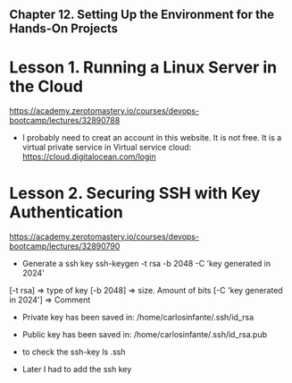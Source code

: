 ## Chapter 12. Setting Up the Environment for the Hands-On Projects

# Lesson 1. Running a Linux Server in the Cloud

https://academy.zerotomastery.io/courses/devops-bootcamp/lectures/32890788

- I probably need to creat an account in this website. It is not free. It is a virtual private service in Virtual service cloud:
  https://cloud.digitalocean.com/login

# Lesson 2. Securing SSH with Key Authentication

https://academy.zerotomastery.io/courses/devops-bootcamp/lectures/32890790

- Generate a ssh key
  ssh-keygen -t rsa -b 2048 -C 'key generated in 2024'

[-t rsa] => type of key
[-b 2048] => size. Amount of bits
[-C 'key generated in 2024'] => Comment

- Private key has been saved in: /home/carlosinfante/.ssh/id_rsa
- Public key has been saved in: /home/carlosinfante/.ssh/id_rsa.pub

- to check the ssh-key
  ls .ssh

* Later I had to add the ssh key
